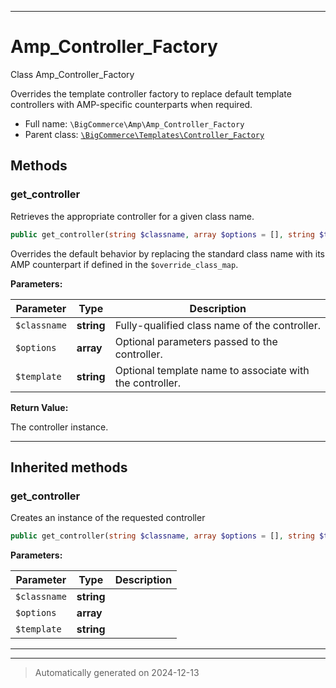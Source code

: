 ***

# Amp_Controller_Factory

Class Amp_Controller_Factory

Overrides the template controller factory to replace default
template controllers with AMP-specific counterparts when required.

* Full name: `\BigCommerce\Amp\Amp_Controller_Factory`
* Parent class: [`\BigCommerce\Templates\Controller_Factory`](./classes/BigCommerce/Templates/Controller_Factory.md)




## Methods


### get_controller

Retrieves the appropriate controller for a given class name.

```php
public get_controller(string $classname, array $options = [], string $template = &#039;&#039;): object
```

Overrides the default behavior by replacing the standard class name with
its AMP counterpart if defined in the `$override_class_map`.






**Parameters:**

| Parameter | Type | Description |
|-----------|------|-------------|
| `$classname` | **string** | Fully-qualified class name of the controller. |
| `$options` | **array** | Optional parameters passed to the controller. |
| `$template` | **string** | Optional template name to associate with the controller. |


**Return Value:**

The controller instance.




***


## Inherited methods


### get_controller

Creates an instance of the requested controller

```php
public get_controller(string $classname, array $options = [], string $template = &#039;&#039;): \BigCommerce\Templates\Controller
```








**Parameters:**

| Parameter | Type | Description |
|-----------|------|-------------|
| `$classname` | **string** |  |
| `$options` | **array** |  |
| `$template` | **string** |  |





***


***
> Automatically generated on 2024-12-13
